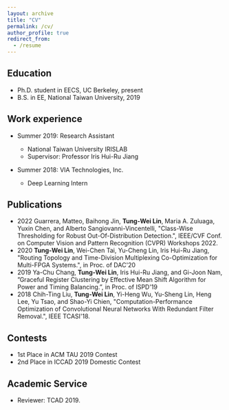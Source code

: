 ```yaml
---
layout: archive
title: "CV"
permalink: /cv/
author_profile: true
redirect_from:
  - /resume
---
```


## Education   
* Ph.D. student in EECS, UC Berkeley, present   
* B.S. in EE, National Taiwan University, 2019    

## Work experience   
* Summer 2019: Research Assistant
  * National Taiwan University IRISLAB    
  * Supervisor: Professor Iris Hui-Ru Jiang

* Summer 2018: VIA Technologies, Inc.
  * Deep Learning Intern    

## Publications 
* 2022 Guarrera, Matteo, Baihong Jin, **Tung-Wei Lin**, Maria A. Zuluaga, Yuxin Chen, and Alberto Sangiovanni-Vincentelli, "Class-Wise Thresholding for Robust Out-Of-Distribution Detection.", IEEE/CVF Conf. on Computer Vision and Pattern Recognition (CVPR) Workshops 2022.
* 2020 **Tung-Wei Lin**, Wei-Chen Tai, Yu-Cheng Lin, Iris Hui-Ru Jiang, "Routing Topology and Time-Division Multiplexing Co-Optimization for Multi-FPGA Systems.", in Proc. of DAC'20       
* 2019 Ya-Chu Chang, **Tung-Wei Lin**, Iris Hui-Ru Jiang, and Gi-Joon Nam, ”Graceful Register Clustering by Effective Mean Shift Algorithm for Power and Timing Balancing.”, in Proc. of ISPD'19   
* 2018 Chih-Ting Liu, **Tung-Wei Lin**, Yi-Heng Wu, Yu-Sheng Lin, Heng Lee, Yu Tsao, and Shao-Yi Chien, "Computation-Performance Optimization of Convolutional Neural Networks With Redundant Filter Removal.", IEEE TCASI'18.
  
## Contests    
* 1st Place in ACM TAU 2019 Contest
* 2nd Place in ICCAD 2019 Domestic Contest    

## Academic Service    
* Reviewer: TCAD 2019.     
